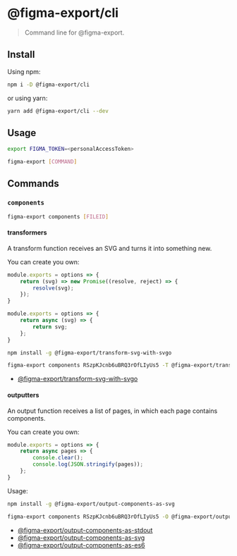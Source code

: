 
# @figma-export/cli

> Command line for @figma-export.

## Install

Using npm:

```sh
npm i -D @figma-export/cli
```

or using yarn:

```sh
yarn add @figma-export/cli --dev
```

## Usage

```sh
export FIGMA_TOKEN=<personalAccessToken>

figma-export [COMMAND]
```

## Commands

### `components`

```sh
figma-export components [FILEID]
```

#### transformers

A transform function receives an SVG and turns it into something new.

You can create you own:

```js
module.exports = options => {
    return (svg) => new Promise((resolve, reject) => {
        resolve(svg);
    });
}
```

```js
module.exports = options => {
    return async (svg) => {
        return svg;
    };
}
```

```sh
npm install -g @figma-export/transform-svg-with-svgo

figma-export components RSzpKJcnb6uBRQ3rOfLIyUs5 -T @figma-export/transform-svg-with-svgo
```

- [@figma-export/transform-svg-with-svgo](https://www.npmjs.com/package/@figma-export/transform-svg-with-svgo)


#### outputters

An output function receives a list of pages, in which each page contains components.

You can create you own:

```js
module.exports = options => {
    return async pages => {
        console.clear();
        console.log(JSON.stringify(pages));
    };
}
```

Usage: 

```sh
npm install -g @figma-export/output-components-as-svg

figma-export components RSzpKJcnb6uBRQ3rOfLIyUs5 -O @figma-export/output-components-as-svg
```

- [@figma-export/output-components-as-stdout](https://www.npmjs.com/package/@figma-export/output-components-as-stdout)
- [@figma-export/output-components-as-svg](https://www.npmjs.com/package/@figma-export/output-components-as-svg)
- [@figma-export/output-components-as-es6](https://www.npmjs.com/package/@figma-export/output-components-as-es6)
